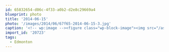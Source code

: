 ```yaml
---
id: 65832654-d06c-4f33-a0b2-d2e8c29669a4
blueprint: photo
title: '2014-06-15'
photo: '/images/2014/06/67f65-2014-06-15-3.jpg'
caption: '<!-- wp:image --><figure class="wp-block-image"><img src="/assets/images/2014/06/67f65-2014-06-15-3.jpg" /></figure><!-- /wp:image --><!-- wp:paragraph --><p>Things you don''t want to see on the last km of your 10k run #Edmonton</p><!-- /wp:paragraph -->'
import_id: '20723'
tags:
  - Edmonton
---
```

